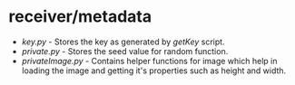 # receiver/metadata

* *key.py* - Stores the key as generated by *getKey* script.
* *private.py* - Stores the seed value for random function.
* *privateImage.py* - Contains helper functions for image which help in loading the image and getting it's properties such as height and width.

